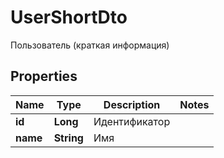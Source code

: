 

# UserShortDto

Пользователь (краткая информация)
## Properties

Name | Type | Description | Notes
------------ | ------------- | ------------- | -------------
**id** | **Long** | Идентификатор | 
**name** | **String** | Имя | 




